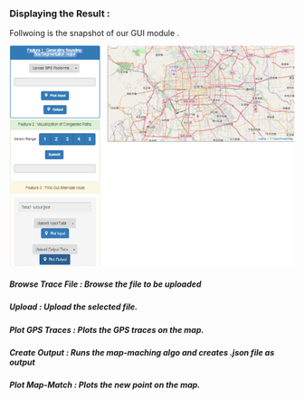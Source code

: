 ### Displaying the Result : 

Follwoing is the snapshot of our GUI module . 

![](https://github.com/cs60050/MacTrackz/blob/master/Picture/GUI.PNG)

##### Browse Trace File : Browse the file to be uploaded
##### Upload : Upload the selected file.
##### Plot GPS Traces : Plots the GPS traces on the map.
##### Create Output : Runs the map-maching algo and creates .json file as output
##### Plot Map-Match :  Plots the new point on the map.
